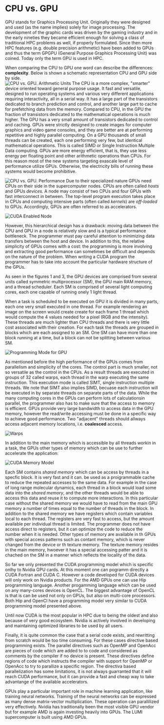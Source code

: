 # CPU vs. GPU

GPU stands for Graphics Processing Unit. Originally they were designed and used (as the name implies) solely for image processing. The development of the graphic cards was driven by the gaming industry and in the early nineties they became efficient enough for solving a class of traditional HPC problems as well,  if properly formulated.  Since then more HPC features (e.g. double precision arithmetic) have been added to GPUs and thus the term GPGPU (General Purpose Graphics Processing Unit) was coined. Today only the term GPU is used in HPC. 

When comparing the CPU to GPU one word can describe the differences: **complexity**. Below is shown a schematic representation CPU and GPU side by side.  
![CPU vs. GPU. Arithmetic Units](Images/CPU_vs_GPU_alu.png)
The CPU is a more complex, "smarter" device oriented toward general purpose usage. It fast and versatile, designed to run operating systems and various very different applications requiring interactivity, all in a serial way.  It has a large part of the transistors dedicated to branch prediction and control,  and another large part to cache for prefetching data from the memory. Compared to CPU, in the GPU the fraction of transistors dedicated to the mathematical operations is much higher. The GPU has a very small amount of transistors dedicated to control and caching. GPUs were strictly designed to create images for computer graphics and video game consoles, and they are better are at performing repetitive and highly parallel computing.  On a GPU thousands of small threads can be created, each one performing very few, but identical mathematical operations. This is called SIMD or Single Instruction Multiple Data computing. GPUs are more energy efficient, that is, they use less energy per floating point and other arithmetic operations than CPUs. For this reason most of the new systems targeting exascale level of performance utilize GPUs. Otherwise, the electricity bills of running these systems would become prohibitive.

![CPU vs. GPU. Performance](Images/flops-per-cycle-dp.png)
Due to their specialized nature GPUs need CPUs on their side in the supercomputer nodes. CPUs are often called *hosts* and GPUs *devices*. A node may consist of two CPUs and four GPUs with fast interconnect in between. The top-level program execution takes place in CPUs and computing intensive parts (often called *kernels*) are *off-loaded* to GPUs. Accordingly, GPUs are often referred to as accelerators.

![CUDA Enabled Node](Images/cuda_hrdw.jpeg)

However, this hierarchical design has a drawback: moving data between the CPU and GPU in a node is relatively slow and is a typical performance bottleneck. The programmer must pay careful attention to minimizing data transfers between the host and device. In addition to this, the relative simplicity of GPUs comes with a cost: the programming is more involving and extracting good performance can sometimes be difficult and depends on the nature of the problem. When writing a CUDA program the programmer has to take into account the particular hardware structure of the GPUs. 

As seen in the figures 1 and 3, the GPU devices are comprised from several units called symmetric multiprocessor (SM), the GPU main RAM memory, and a thread scheduler. Each SM is comprised of several light computing cores, each one capable of running onely 1 light thread. 

When a task is scheduled to be executed on GPU it is divided in many parts, each one very small executed in one thread. For example rendering an image on the screen would create create for each frame 1 thread which would compute the 4 values needed for a pixel (RGB and the intensity). These threads are much lighter than CPU threads and there is very little cost associated with their creation.  For each task  the threads are grouped in blocks which are each assigned to an SM. One SM can have more than one block running at a time, but a block can not be splitting between various SM.

![Programming Mode for GPU](Images/prog_model.jpg)

As mentioned before the high performance of the GPUs comes from parallelism and simplicity of the  cores. The control part is much smaller, not so versatile as the control in the CPUs.  As a result threads are executed in groups of 32 called warps, each thread in the warp executing the same instruction. This execution mode is called SIMT, single instruction multiple threads. We note that SIMT  also implies SIMD, becuase each instruction will be executed in by separate threads on separate parts of the data. 
While the many computing cores in the GPUs can perform lots of calculationsin parallel, the programmer also has to make sure that the access to memory is efficient. GPUs provide very large bandwidth to access data in the GPU memory, however the read/write accessing must be done in a specific way to achieve good performance. Two "adjacent" threads should allways access adjacent memory locations, i.e. **coalesced** access. 

![Warps](Images/loom.jpg)

In addition to the main memory which is accessible by all threads workin in a task, the GPUs other types of memory which can be use to further accelerate the application: 

![CUDA Memory Model](Images/mem_model_cuda.png)

Each SM contains *shared memory* which can be access by threads in a specfic block. It is very fast and it can. be used as a proigrammable cache to reduce the repeated accesses to the same data. For example in the case of long range molecular dynamics, each thread in a block would load some data into the *shared memory*, and the other threads would  be able to access this data and reuse it to compute more interactions. In this particular case without the shared memory we would have to read from the main GPU memory a number of times equal to the number of threads in the block. In addition to the shared memory we have registers which contain variables local to each thread. The registers are very fast to access, but the amount available per individual thread is limited. The programmer does not have access direct to registers, but it can optimize the code to reduce the number when it is needed. Other types of memory are available in th GPUs with special access patterns such as contant memory, which is never changed from the device or th texture memory. The texture memory resides in the main memory, hwoever it has a special accessing patter and it is chached on the SM in a manner which reflects the locality of the data. 

So far we only presented the CUDA programming model which is specific onlhy to Nvidia GPU cards. At this moment one can pogramm directly a CUDA Fortran and CUDA C. However a code developed for CUDA devices will only work on Nvidia products. For the AMD GPUs one can use Hip programming language. Another progamming language which can be used on any many-cores devices is OpenCL. The biggest advantage of OpenCL is that is can be used not only on GPUs, but also on multi-core processors. Both Hip and OpenCl have a programming model very similar to CUDA programming model presented above. 

Until now CUDA is the most popular in HPC due to being the oldest and also because of very good ecosystem. Nvidia is actively involved in developing and maintaining optimized libraries to be used by all users. 

Finally, it is quite common the case that a serial code exists, and rewritting from scratch would be too time consuming. For these cases directive based programming exists. The parallel directives such as OpenMP and OpenAcc are pieces of code which are added to to code and considered as comments by the compiler if no device is present. These directives define regions of code which instructs the compiler with support for OpenMP or OpenAcc to try to parallize a specific region. The directiva based parallelization has some limitations, it is not always guarranted that it will reach CUDA performance, but it can provide a fast and cheap  way to take advantange of the available accelerators.

GPUs play a particular important role in machine learning application, like training neural networks. Training of the neural networks can be expressed as many dense matrix-vector multiplication. These operation can parallilized very effectively.
Nvidia has traditionally been the most visible GPU vendor but for example AMD is again investing heavily into GPUs. The LUMI supercomputer is built using AMD GPUs. 

